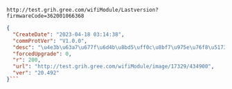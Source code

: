 `http://test.grih.gree.com/wifiModule/Lastversion?firmwareCode=362001066368`

```json
{
  "CreateDate": "2023-04-18 03:14:38",
  "commProtVer": "V1.0.0",
  "desc": "\u4e3b\u63a7\u677f\u6d4b\u8bd5\uff0c\u8bf7\u975e\u76f8\u5173\u4eba\u5458\u4e0d\u8981\u66f4\u65b0!\u8c22\u8c22\uff01\r\n",
  "forcedUpgrade": 0,
  "r": 200,
  "url": "http://test.grih.gree.com/wifiModule/image/17329/434900",
  "ver": "20.492"
}```